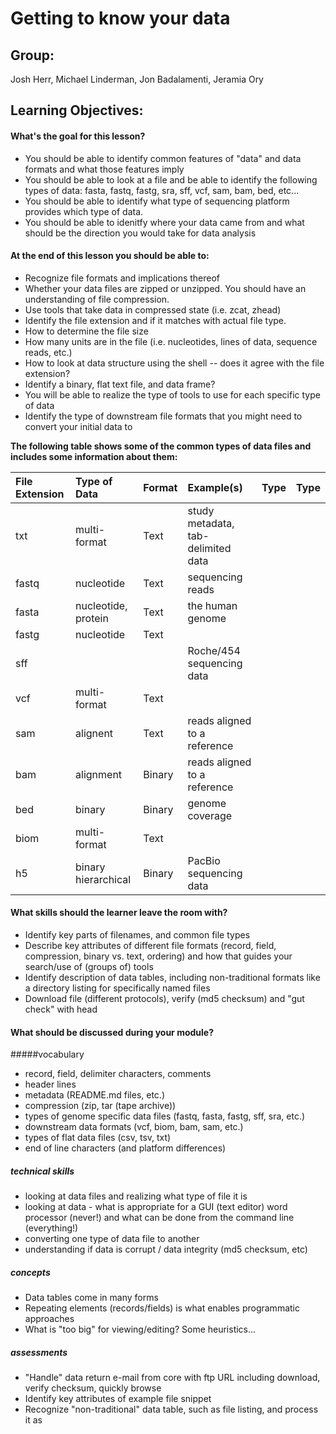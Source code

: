 Getting to know your data
===================

Group: 
-----
Josh Herr, Michael Linderman, Jon Badalamenti, Jeramia Ory

Learning Objectives:
-------------------
#### What's the goal for this lesson?
* You should be able to identify common features of "data" and data formats and what those features imply
* You should be able to look at a file and be able to identify the following types of data: fasta, fastq, fastg, sra, sff, vcf, sam, bam, bed, etc...
* You should be able to identify what type of sequencing platform provides which type of data.
* You should be able to idenitfy where your data came from and what should be the direction you would take for data analysis 

#### At the end of this lesson you should be able to:
* Recognize file formats and implications thereof
* Whether your data files are zipped or unzipped. You should have an understanding of file compression.
* Use tools that take data in compressed state (i.e. zcat, zhead)
* Identify the file extension and if it matches with actual file type.
* How to determine the file size
* How many units are in the file (i.e. nucleotides, lines of data, sequence reads, etc.)
* How to look at data structure using the shell -- does it agree with the file extension?
* Identify a binary, flat text file, and data frame? 
* You will be able to realize the type of tools to use for each specific type of data
* Identify the type of downstream file formats that you might need to convert your initial data to 


**The following table shows some of the common types of data files and includes some information about them:**

| File Extension |	Type of Data |	Format |	Example(s) | Type | Type |
| :------------- | :------------- | :---------------- | :----------------| :----------------| :---------------|
| txt | multi-format | Text | study metadata, tab-delimited data | | |
| fastq	| nucleotide  | Text |	sequencing reads | |  |
| fasta	| nucleotide, protein | Text | the human genome | | |
| fastg | nucleotide | Text | | | |
| sff	| 	|  |	Roche/454 sequencing data |	 |	
| vcf | multi-format | Text	 |	 |		|  |
| sam | alignent | Text  |	reads aligned to a reference  |  |	 |
| bam | alignment	| Binary  |	reads aligned to a reference | |	 |
| bed | binary  | Binary  | genome coverage |  |  |
| biom | multi-format | Text | | | |
| h5 | binary hierarchical | Binary | PacBio sequencing data | | |

#### What skills should the learner leave the room with?
* Identify key parts of filenames, and common file types
* Describe key attributes of different file formats (record, field, compression, binary vs. text, ordering) and how that guides your search/use of (groups of) tools
* Identify description of data tables, including non-traditional formats like a directory listing for specifically named files
* Download file (different protocols), verify (md5 checksum) and "gut check" with head

#### What should be discussed during your module?

#####vocabulary
* record, field, delimiter characters, comments
* header lines
* metadata (README.md files, etc.)
* compression (zip, tar (tape archive))
* types of genome specific data files (fastq, fasta, fastg, sff, sra, etc.)
* downstream data formats (vcf, biom, bam, sam, etc.)
* types of flat data files (csv, tsv, txt)
* end of line characters (and platform differences)

##### technical skills
* looking at data files and realizing what type of file it is
* looking at data - what is appropriate for a GUI (text editor) word processor (never!) and what can be done from the command line (everything!)
* converting one type of data file to another
* understanding if data is corrupt / data integrity (md5 checksum, etc)

##### concepts
* Data tables come in many forms
* Repeating elements (records/fields) is what enables programmatic approaches
* What is "too big" for viewing/editing? Some heuristics...

##### assessments
* "Handle" data return e-mail from core with ftp URL including download, verify checksum, quickly browse
* Identify key attributes of example file snippet
* Recognize "non-traditional" data table, such as file listing, and process it as

